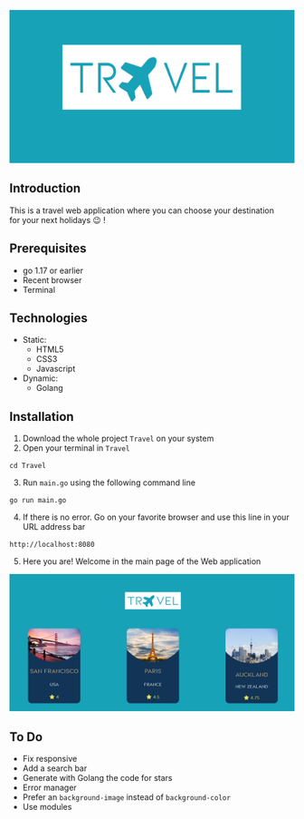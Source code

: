 <p align="center">
    <img src="assets/images/readme_images/travel-logo.png" width="590" height="270">
</p>

## Introduction
This is a travel web application where you can choose your destination  
for your next holidays :wink: !

## Prerequisites
- go 1.17 or earlier
- Recent browser
- Terminal

## Technologies
- Static: 
    - HTML5
    - CSS3
    - Javascript
- Dynamic:
    - Golang
## Installation 
1. Download the whole project `Travel` on your system
2. Open your terminal in `Travel`
```
cd Travel
```
3. Run `main.go` using the following command line
```
go run main.go
```
4. If there is no error. Go on your favorite browser and use this line in your URL address bar
```
http://localhost:8080
```
5. Here you are! Welcome in the main page of the Web application

![Main page of the application](assets/images/readme_images/mainpage.png)

<!-- ## How to use -->
<!-- Main explanations to use the web application: Features, possibilities, etc -->

## To Do
- Fix responsive
- Add a search bar
- Generate with Golang the code for stars
- Error manager
- Prefer an `background-image` instead of `background-color`
- Use modules
